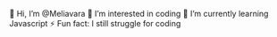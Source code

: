 👋 Hi, I’m @Meliavara
👀 I’m interested in coding
🌱 I’m currently learning Javascript
⚡ Fun fact: I still struggle for coding
